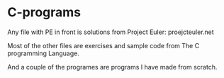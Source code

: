 # C-programs

Any file with PE in front is solutions from Project Euler: proejcteuler.net

Most of the other files are exercises and sample code from The C programming Language.

And a couple of the programes are programs I have made from scratch.
